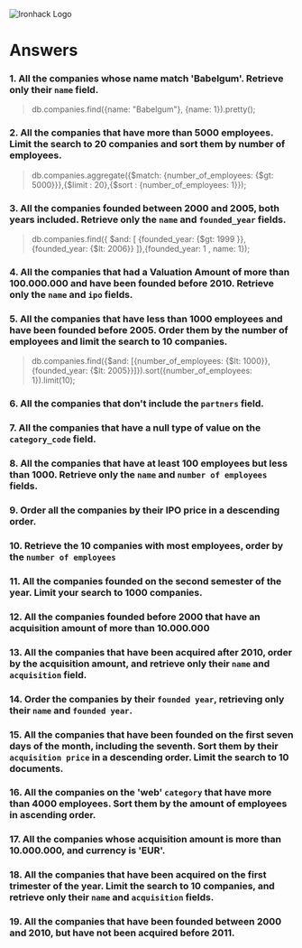 ![Ironhack Logo](https://i.imgur.com/1QgrNNw.png)

# Answers

### 1. All the companies whose name match 'Babelgum'. Retrieve only their `name` field.

> db.companies.find({name: "Babelgum"}, {name: 1}).pretty();

### 2. All the companies that have more than 5000 employees. Limit the search to 20 companies and sort them by **number of employees**.

<!-- > {number_of_employees: {$gt: 5000}}},{$limit : 20},{$sort : {number_of_employees: 1}},{$project : { number_of_employees: 1}}); -->

> db.companies.aggregate({$match: {number_of_employees: {$gt: 5000}}},{$limit : 20},{$sort : {number_of_employees: 1}});

### 3. All the companies founded between 2000 and 2005, both years included. Retrieve only the `name` and `founded_year` fields.

> db.companies.find({ $and: [ {founded_year: {$gt: 1999 }}, {founded_year: {$lt: 2006}} ]},{founded_year: 1 , name: 1});

### 4. All the companies that had a Valuation Amount of more than 100.000.000 and have been founded before 2010. Retrieve only the `name` and `ipo` fields.

<!-- Your Code Goes Here -->

### 5. All the companies that have less than 1000 employees and have been founded before 2005. Order them by the number of employees and limit the search to 10 companies.

> db.companies.find({$and: [{number_of_employees: {$lt: 1000}}, {founded_year: {$lt: 2005}}]}).sort({number_of_employees: 1}).limit(10);

### 6. All the companies that don't include the `partners` field.

<!-- Your Code Goes Here -->

### 7. All the companies that have a null type of value on the `category_code` field.

<!-- Your Code Goes Here -->

### 8. All the companies that have at least 100 employees but less than 1000. Retrieve only the `name` and `number of employees` fields.

<!-- Your Code Goes Here -->

### 9. Order all the companies by their IPO price in a descending order.

<!-- Your Code Goes Here -->

### 10. Retrieve the 10 companies with most employees, order by the `number of employees`

<!-- Your Code Goes Here -->

### 11. All the companies founded on the second semester of the year. Limit your search to 1000 companies.

<!-- Your Code Goes Here -->

### 12. All the companies founded before 2000 that have an acquisition amount of more than 10.000.000

<!-- Your Code Goes Here -->

### 13. All the companies that have been acquired after 2010, order by the acquisition amount, and retrieve only their `name` and `acquisition` field.

<!-- Your Code Goes Here -->

### 14. Order the companies by their `founded year`, retrieving only their `name` and `founded year`.

<!-- Your Code Goes Here -->

### 15. All the companies that have been founded on the first seven days of the month, including the seventh. Sort them by their `acquisition price` in a descending order. Limit the search to 10 documents.

<!-- Your Code Goes Here -->

### 16. All the companies on the 'web' `category` that have more than 4000 employees. Sort them by the amount of employees in ascending order.

<!-- Your Code Goes Here -->

### 17. All the companies whose acquisition amount is more than 10.000.000, and currency is 'EUR'.

<!-- Your Code Goes Here -->

### 18. All the companies that have been acquired on the first trimester of the year. Limit the search to 10 companies, and retrieve only their `name` and `acquisition` fields.

<!-- Your Code Goes Here -->

### 19. All the companies that have been founded between 2000 and 2010, but have not been acquired before 2011.

<!-- Your Code Goes Here -->
